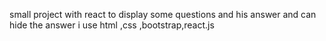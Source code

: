 small project with react to display some questions and his answer and can hide the answer
i use html ,css ,bootstrap,react.js
